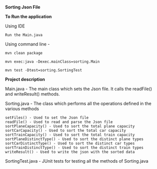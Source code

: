 **Sorting Json File**

**To Run the application**

Using IDE
 
    Run the Main.java 

Using command line -

    mvn clean package

    mvn exec:java -Dexec.mainClass=sorting.Main
    
    mvn test -Dtest=sorting.SortingTest


**Project description**

Main.java - The main class which sets the Json file. It calls the readFile() and writeResult() methods.

Sorting.java -  The class which performs all the operations defined in the various methods

    setFiles() - Used to set the Json file
    readFile() - Used to read and parse the Json file
    sortPlaneCapacity() - Used to sort the total plane capacity
    sortCarCapacity() - Used to sort the total car capacity
    sortTrainCapacity() - Used to sort the total train capacity
    sortPlaneDistinctType() - Used to sort the distinct plane types
    sortCarDistinctType() - Used to sort the distinct car types
    sortTrainDistinctType() - Used to sort the distinct train types
    writeResult() - Used to write the json with the sorted data
    

SortingTest.java - JUnit tests for testing all the methods of Sorting.java
